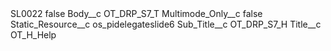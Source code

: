 <?xml version="1.0" encoding="UTF-8"?>
<CustomMetadata xmlns="http://soap.sforce.com/2006/04/metadata" xmlns:xsi="http://www.w3.org/2001/XMLSchema-instance" xmlns:xsd="http://www.w3.org/2001/XMLSchema">
    <label>SL0022</label>
    <protected>false</protected>
    <values>
        <field>Body__c</field>
        <value xsi:type="xsd:string">OT_DRP_S7_T</value>
    </values>
    <values>
        <field>Multimode_Only__c</field>
        <value xsi:type="xsd:boolean">false</value>
    </values>
    <values>
        <field>Static_Resource__c</field>
        <value xsi:type="xsd:string">os_pidelegateslide6</value>
    </values>
    <values>
        <field>Sub_Title__c</field>
        <value xsi:type="xsd:string">OT_DRP_S7_H</value>
    </values>
    <values>
        <field>Title__c</field>
        <value xsi:type="xsd:string">OT_H_Help</value>
    </values>
</CustomMetadata>
